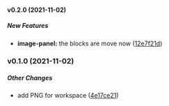 #### v0.2.0 (2021-11-02)

##### New Features

* **image-panel:**  the blocks are move now ([12e7f21d](https://github.com/n0f4ph4mst3r/Fifteen/commit/12e7f21d1f21855898311c31ded0ca17c49cbe18))

### v0.1.0 (2021-11-02)

##### Other Changes

*  add PNG for workspace ([4e17ce21](https://github.com/n0f4ph4mst3r/Fifteen/commit/4e17ce21be55fac1d9546e1a15725cd3c4b18f1f))

